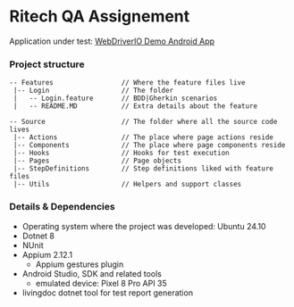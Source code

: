 # Ritech QA Assignement

Application under test: [WebDriverIO Demo Android App](https://github.com/webdriverio/native-demo-app/releases)

### Project structure
```text
-- Features                 // Where the feature files live
 |-- Login                  // The folder 
 |   -- Login.feature       // BDD|Gherkin scenarios
 |   -- README.MD           // Extra details about the feature

-- Source                   // The folder where all the source code lives
 |-- Actions                // The place where page actions reside
 |-- Components             // The place where page components reside
 |-- Hooks                  // Hooks for test execution
 |-- Pages                  // Page objects
 |-- StepDefinitions        // Step definitions liked with feature files
 |-- Utils                  // Helpers and support classes
```

### Details & Dependencies
- Operating system where the project was developed: Ubuntu 24.10
- Dotnet 8
- NUnit
- Appium 2.12.1
    - Appium gestures plugin
- Android Studio, SDK and related tools
    - emulated device: Pixel 8 Pro API 35
- livingdoc dotnet tool for test report generation
